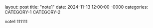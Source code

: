 layout: post
title: "note1"
date: 2024-11-13 12:00:00 -0000
categories: CATEGORY-1 CATEGORY-2

note1 111111
